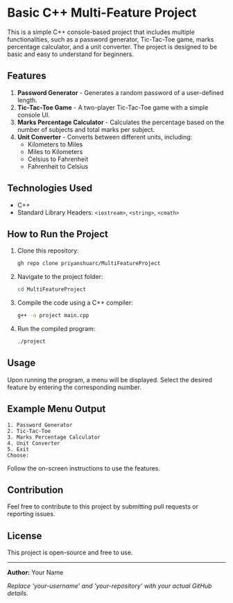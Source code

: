 # Basic C++ Multi-Feature Project

This is a simple C++ console-based project that includes multiple functionalities, such as a password generator, Tic-Tac-Toe game, marks percentage calculator, and a unit converter. The project is designed to be basic and easy to understand for beginners.

## Features

1. **Password Generator** - Generates a random password of a user-defined length.
2. **Tic-Tac-Toe Game** - A two-player Tic-Tac-Toe game with a simple console UI.
3. **Marks Percentage Calculator** - Calculates the percentage based on the number of subjects and total marks per subject.
4. **Unit Converter** - Converts between different units, including:
   - Kilometers to Miles
   - Miles to Kilometers
   - Celsius to Fahrenheit
   - Fahrenheit to Celsius

## Technologies Used
- C++
- Standard Library Headers: `<iostream>`, `<string>`, `<cmath>`

## How to Run the Project

1. Clone this repository:
   ```bash
   gh repo clone priyanshuarc/MultiFeatureProject
   ```
2. Navigate to the project folder:
   ```bash
   cd MultiFeatureProject
   ```
3. Compile the code using a C++ compiler:
   ```bash
   g++ -o project main.cpp
   ```
4. Run the compiled program:
   ```bash
   ./project
   ```

## Usage
Upon running the program, a menu will be displayed. Select the desired feature by entering the corresponding number.

## Example Menu Output
```
1. Password Generator
2. Tic-Tac-Toe
3. Marks Percentage Calculator
4. Unit Converter
5. Exit
Choose:
```

Follow the on-screen instructions to use the features.

## Contribution
Feel free to contribute to this project by submitting pull requests or reporting issues.

## License
This project is open-source and free to use.

---

**Author:** Your Name

*Replace 'your-username' and 'your-repository' with your actual GitHub details.*

